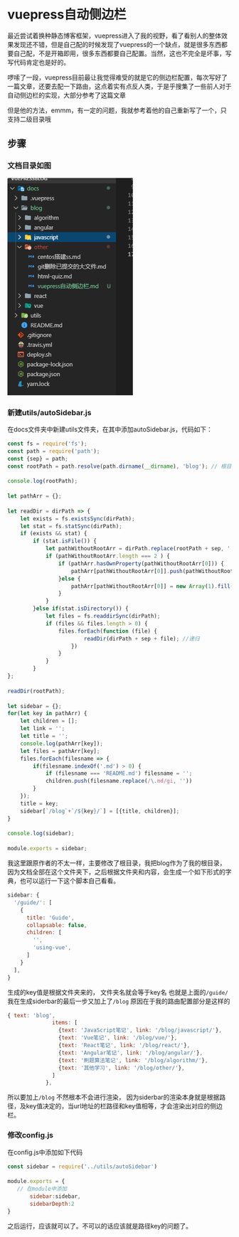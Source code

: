 # vuepress自动侧边栏

最近尝试着换种静态博客框架，vuepress进入了我的视野，看了看别人的整体效果发现还不错，但是自己配的时候发现了vuepress的一个缺点，就是很多东西都要自己配，不是开箱即用，很多东西都要自己配置。当然，这也不完全是坏事，写写代码肯定也是好的。

啰嗦了一段，vuepress目前最让我觉得难受的就是它的侧边栏配置，每次写好了一篇文章，还要去配一下路由，这点着实有点反人类，于是乎搜集了一些前人对于自动侧边栏的实现，大部分参考了这篇文章

[vuepress自动侧边栏--隔壁大叔]: http://xxy5.com/vuepress/vuepress-auto-sidebar.html



但是他的方法，emmm，有一定的问题，我就参考着他的自己重新写了一个，只支持二级目录哦

## 步骤

### 文档目录如图

![](https://raw.githubusercontent.com/Kitaharakasusa/img/master/20191107171517.png)

### 新建utils/autoSidebar.js 

在docs文件夹中新建utils文件夹，在其中添加autoSidebar.js，代码如下：

```  javascript
const fs = require('fs');
const path = require('path');
const {sep} = path;
const rootPath = path.resolve(path.dirname(__dirname), 'blog'); // 根目录

console.log(rootPath);

let pathArr = {};

let readDir = dirPath => {
    let exists = fs.existsSync(dirPath);
    let stat = fs.statSync(dirPath);
    if (exists && stat) {
        if (stat.isFile()) {
            let pathWithoutRootArr = dirPath.replace(rootPath + sep, '').split(sep);
            if (pathWithoutRootArr.length === 2 ) {
                if (pathArr.hasOwnProperty(pathWithoutRootArr[0])) {
                    pathArr[pathWithoutRootArr[0]].push(pathWithoutRootArr[1]);
                }else {
                    pathArr[pathWithoutRootArr[0]] = new Array(1).fill(pathWithoutRootArr[1]);
                }
            }
        }else if(stat.isDirectory()) {
            let files = fs.readdirSync(dirPath);
            if (files && files.length > 0) {
                files.forEach(function (file) {
                        readDir(dirPath + sep + file); //递归
                    })
                }
            }
        }
};

readDir(rootPath);

let sidebar = {};
for(let key in pathArr) {
    let children = [];
    let link = '';
    let title = '';
    console.log(pathArr[key]);
    let files = pathArr[key];
    files.forEach(filesname => {
        if(filesname.indexOf('.md') > 0) {
            if (filesname === 'README.md') filesname = '';
            children.push(filesname.replace(/\.md/gi, ''))
        }
    });
    title = key;
    sidebar[`/blog`+`/${key}/`] = [{title, children}];
}

console.log(sidebar);

module.exports = sidebar;
```

我这里跟原作者的不太一样，主要修改了根目录，我把blog作为了我的根目录，因为文档全部在这个文件夹下，之后根据文件夹和内容，会生成一个如下形式的字典，也可以运行一下这个脚本自己看看。

``` javascript
sidebar: {
  '/guide/': [
    {
      title: 'Guide',
      collapsable: false,
      children: [
        '',
        'using-vue',
      ]
    }
  ],
}
```

生成的key值是根据文件夹来的， 文件夹名就会等于key名 也就是上面的`/guide/` 我在生成siderbar的最后一步又加上了`/blog` 原因在于我的路由配置部分是这样的

```javascript
{ text: 'blog', 
              items: [
                {text: 'JavaScript笔记', link: '/blog/javascript/'},
                {text: 'Vue笔记', link: '/blog/vue/'},
                {text: 'React笔记', link: '/blog/react/'},
                {text: 'Angular笔记', link: '/blog/angular/'},
                {text: '刷题算法笔记', link: '/blog/algorithm/'},
                {text: '其他学习', link: '/blog/other/'},
              ]
            },
```

所以要加上`/blog` 不然根本不会进行渲染， 因为siderbar的渲染本身就是根据路径，及key值决定的，当url地址的栏路径和key值相等，才会渲染出对应的侧边栏。

### 修改config.js

在config.js中添加如下代码

``` javascript
const sidebar = require('../utils/autoSidebar')

module.exports = {
   // 在module中添加
       sidebar:sidebar,
       sidebarDepth:2
}
```

之后运行，应该就可以了。不可以的话应该就是路径key的问题了。